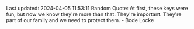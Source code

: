 Last updated: 2024-04-05 11:53:11
Random Quote: At first, these keys were fun, but now we know they're more than that. They're important. They're part of our family and we need to protect them. - Bode Locke